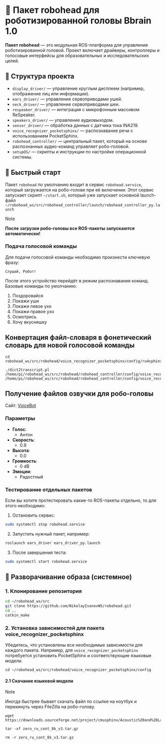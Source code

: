 # 🤖 Пакет robohead для роботизированной головы Bbrain 1.0 

**Пакет robohead** — это модульная ROS-платформа для управления роботизированной головой. Проект включает драйверы, контроллеры и голосовые интерфейсы для образовательных и исследовательских целей.

## 📁 Структура проекта

- `display_driver/` — управление круглым дисплеем (например, отображение лиц или информации).
- `ears_driver/` — управление сервоприводами ушей.
- `neck_driver/` — управление сервоприводами шеи.
- `respeaker_driver/` — интеграция с микрофонным массивом ReSpeaker.
- `speakers_driver/` — управление аудиовыходом.
- `sensor_driver/` — обработка данных с датчика тока INA219.
- `voice_recognizer_pocketsphinx/` — распознавание речи с использованием PocketSphinx.
- `robohead_controller/` — центральный пакет, который на основе распознанных аудио-команд управляет робо-головой.        
- `setupOS/` — скрипты и инструкции по настройке операционной системы.

## 🚀 Быстрый старт

Пакет `robohead` по умолчанию входит в сервис `robohead.service`, который загружается на робо-голове при её включении. Этот сервис запускает скрипт `~/start.sh`, который уже запускает основной launch-файл
`~/robohead_ws/src/robohead_controller/launch/robohead_controller_py.launch`

> [!NOTE]
> **После загрузки робо-головы все ROS-пакеты запускаются автоматически!**

### Подача голосовой команды

Для подачи голосовой команды необходимо произнести ключевую фразу:

```
Слушай, Робот!
```

После этого устройство перейдёт в режим распознавания команд. Базовые команды по умолчанию:

1. Поздоровайся  
2. Покажи уши  
3. Покажи левое ухо  
4. Покажи правое ухо  
5. Осмотрись
6. Хочу вкусняшку 

## Конвертация файл-словаря в фонетический словарь для новой голосовой команды

```
cd robohead_ws/src/robohead/voice_recognizer_pocketsphinx/config/ru4sphinx/text2dict/

./dict2transcript.pl /home/pi/robohead_ws/src/robohead/robohead_controller/config/voice_recognizer_pocketsphinx/dictionary.txt /home/pi/robohead_ws/src/robohead/robohead_controller/config/voice_recognizer_pocketsphinx/dictionary.dict
```

## Получение файлов озвучки для робо-головы

Сайт: [VoiceBot](https://voicebot.su/)

### Параметры 

- **Голос**:
  - Антон
- **Скорость**:
  - 0.9
- **Высота**:
  - 0.0
- **Громкость**:
  - 0 dB
- **Эмоции**:
  - Радостный


### Тестирование отдельных пакетов

Если вы хотите протестировать какие-то ROS-пакеты отдельно, то для этого необходимо:

1. Остановить сервис:

```bash
sudo systemctl stop robohead.service
```

2. Запустить нужный пакет, например:

```bash
roslaunch ears_driver ears_driver_py.launch
```

3. После завершения теста:

```bash
sudo systemctl start robohead.service
```


## 🚀 Разворачивание образа (системное)
 
### 1. Клонирование репозитория

```bash
cd ~/robohead_ws/src
git clone https://github.com/NikolayIvanovWS/robohead.git
cd ..
catkin_make
```

### 2. Установка зависимостей для пакета voice_recognizer_pocketsphinx

Убедитесь, что установлены все необходимые зависимости для каждого пакета. Например, для `voice_recognizer_pocketsphinx` потребуется установить PocketSphinx и соответствующие языковые модели.

```
cd ~/robohead_ws/src/robohead/voice_recognizer_pocketsphinx/config
```

#### 2.1 Скачание языковой модели

> [!NOTE]
> Иногда быстрее бывает скачать файл по ссылке на ноутбук и перекинуть через FileZilla на робо-голову.

```
wget https://downloads.sourceforge.net/project/cmusphinx/Acoustic%20and%20Language%20Models/Russian/zero_ru_cont_8k_v3.tar.gz

tar -xf zero_ru_cont_8k_v3.tar.gz

rm -r zero_ru_cont_8k_v3.tar.gz
```
